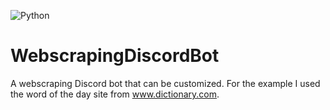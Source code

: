![Python](https://img.shields.io/badge/python-3670A0?style=for-the-badge&logo=python&logoColor=ffdd54)
# WebscrapingDiscordBot
A webscraping Discord bot that can be customized. For the example I used the word of the day site from www.dictionary.com.
